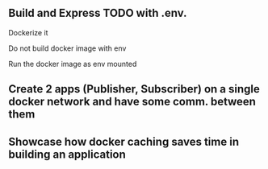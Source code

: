## Build and Express TODO with .env. 

Dockerize it

Do not build docker image with env

Run the docker image as env mounted

## Create 2 apps (Publisher, Subscriber) on a single docker network and have some comm. between them

## Showcase how docker caching saves time in building an application